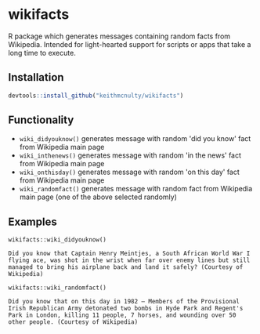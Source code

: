# wikifacts
R package which generates messages containing random facts from Wikipedia.  Intended for light-hearted support for scripts or apps that take a long time to execute.

## Installation

```r
devtools::install_github("keithmcnulty/wikifacts")
```

## Functionality

- `wiki_didyouknow()` generates message with random 'did you know' fact from Wikipedia main page
- `wiki_inthenews()` generates message with random 'in the news' fact from Wikipedia main page
- `wiki_onthisday()` generates message with random 'on this day' fact from Wikipedia main page
- `wiki_randomfact()` generates message with random fact from Wikipedia main page (one of the above selected randomly)

## Examples

```
wikifacts::wiki_didyouknow()

Did you know that Captain Henry Meintjes, a South African World War I flying ace, was shot in the wrist when far over enemy lines but still managed to bring his airplane back and land it safely? (Courtesy of Wikipedia)

```

```
wikifacts::wiki_randomfact()

Did you know that on this day in 1982 – Members of the Provisional Irish Republican Army detonated two bombs in Hyde Park and Regent's Park in London, killing 11 people, 7 horses, and wounding over 50 other people. (Courtesy of Wikipedia)

```


